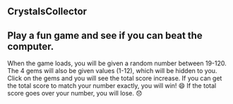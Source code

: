 ## CrystalsCollector

## Play a fun game and see if you can beat the computer.

When the game loads, you will be given a random number between 19-120. The 4 gems will also be given values (1-12), which will be hidden to you. Click on the gems and you will see the total score increase. If you can get the total score to match your number exactly, you will win! :smile: If the total score goes over your number, you will lose. :disappointed:
